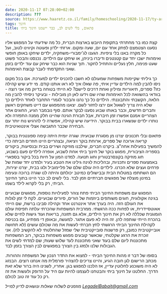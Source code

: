 ```yaml
---
date: 2020-11-17 07:28:00+02:00
description: ???
source: https://www.haaretz.co.il/family/homeschooling/2020-11-17/ty-article/.premium/0000017f-f900-d887-a7ff-f9e40aaf0000
tags: חינוך
title: פתאום, בלי לשים לב, כבר יישמנו חינוך ביתי
---
```


קצת כמו בר מחתרתי בתקופת היובש בארצות הברית, כל מה שידעתי על המפגש אליו נסענו הצטמצם לפתק אחד עם יום, שעה ומקום. ארזתי ילדון ופעוטה וקיווינו לטוב, ועל כל מקרה באנו בלי ציפיות. הגענו לג'ימבורי-משחקיה, ילדים שיחקו באופן חופשי ואימהות ישבו יחד עם קטנטנים ודיברו ביניהן, או שיחקו עם הילדים. נכנסנו והבכור פשוט שעט פנימה, חלץ נעליים והתחיל לחקור. תוך שניות הוא כבר שיחק עם עוד ילדים בזמן שאני התקדמתי לעבר קבוצת האימהות.

כך גיליתי שקיימות משפחות שמעולם לא חשבו להכניס ילדים למערכת. אם בכל מקום ניסו להבין למה הילדים עדיין איתי, פה שאלו איך לא ראו אותנו קודם. מי ידע שיש קהילה כזו? ספרים, תיאוריות ומיליון ואחת דרכים ליישם? לא הייתי בטוחה בדיוק מה אני רוצה - בוודאי בהשוואה לכל האימהות שהיו שם וידעו לאן הן מובילות - ובעיקר ניסיתי להבין מה הלאה, הקשבתי והתבוננתי. הילדים כל כך נהנו והבכור לגמרי התחבר לאחד הילדים כך שלא היה צריך לשאול אם ירצו לחזור לשם. יצאנו מהמפגש עם דייט משחקים ראשון וחברים חדשים, וכבר באותו שבוע נסענו לבקר אותם. סוף נובמבר הגיע, החוגים אחר הצהריים אמנם אפשרו זמן חיברות, אבל חבורת הגינה שהיינו חלק ממנה התפזרה ולא נותרו ילדים שנשארו בבית בבוקר. הידיעה שיש קהילה, אפשרה לי להרגיש נוח יותר עם הבחירה שכבר התגבשה אצלי אינטואיטיבית.

פתאום ובלי תכנונים יצרנו מן מסגרת שבועית: שגרה יומית היתה קימה ספונטנית בבוקר, קריאה ארוכה של ספרים, ארוחת בוקר ויציאה, ובצהריים היינו חוזרים הביתה כדי להמשיך בפעילות אחה"צ. ביקרנו חברים, שילבנו מוזיקה ושירים בבית ובנסיעות, ביקורים בספריה הציבורית, מפגש בוקר של חינוך ביתי אחת לשבוע, אופרה לילדים פעם בשבוע, חוג מוזיקה בקונסרבטוריון וחוג תנועה. למדנו המון על חיות בכל ביקור בספארי באמצעות ספרים ותכניות, ובהליכות לגינה גילינו את הטבע בעיר ולמדנו יחד שמות של פרחים ועצים שלא הכרנו. לילדים היה עולם שלם של פליימוביל ולגו בבית, יצרנו יצירות, הם השתתפו במטלות הבית ובבישולים כמיטב יכולתם והיתה לנו שגרה ברוכה ונעימה במינון מוצלח של מפגשים חברתיים וזמן לבד. בלי לשים לב כבר היינו בתוך החינוך הביתי, רק בלי לקרוא לילד בשמו.

המפגש עם משפחות החינוך הביתי פתח צוהר לפעילויות נוספות, מפגשים שבועיים בגינה אקולוגית, חוגים משותפים ביוזמות של הורים, סיורים שבועיים. לקח לי זמן לגלות את העולם הזה. היה בערך אתר אינטרנט אחד וקהילה סביבו ברשת, שם הייתי אאוטסיידרית, או לפחות ככה הרגשתי. ממרבית המשפחות שהכרתי עלתה תפיסת עולם הומוגנית שכללה לא רק את חינוך הילדים, אלא גם תזונה, בריאות ועוד גישות לחיים שלא בהכרח הייתי שותפה להן. זה היה לא פעם אתגר. למעשה, ובאופן די מפתיע, גם בכניסה לקהילת החינוך הביתי הרגשתי לחץ חברתי לעשות את מה שכולם עושים (לא תחושה אובייקטיבית כמובן, רק פרשנות סובייקטיבית שלי שמזל שהחלטתי לא להקשיב לה). אני זוכרת את הרגע שקלטתי, שכאשר קובעים מפגש משפחות בבוקר, רוב המשפחות מתכוננות ליום שלם בעוד שאני מתכוננת לעד שלוש שעות; שם למדתי לשים את הגבולות שלנו ולמזג בין הצורך במפגשים לבין הצורך בזמן לבד. 

בסופו של דבר זו מהות החינוך הביתי - למצוא את התדר הנכון של המשפחה וההורות. מכתב הרישום לגן חובה הגיע, והיינו צריכים להצהיר פורמלית מה אנחנו רוצים. הבנזוג לא היה משוכנע לחלוטין עדיין, אז הלכנו למפגש בגן. אחריו, לשנינו היה ברור שלא זאת הדרך. החלטנו על חינוך ביתי והבטחנו לעצמנו להיות עם היד על הדופק ולעשות את זה רק כל עוד זה טוב לכולם.

*מוזמנים לשלוח שאלות ונושאים לדיון למייל [LegadelBabait@gmail.com](mailto:LegadelBabait@gmail.com)*